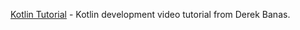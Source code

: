 [Kotlin Tutorial](https://www.youtube.com/watch?v=H_oGi8uuDpA) - Kotlin development video tutorial from Derek Banas.

